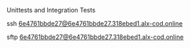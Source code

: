 Unittests and Integration Tests

ssh 6e4761bbde27@6e4761bbde27.318ebed1.alx-cod.online

sftp 6e4761bbde27@6e4761bbde27.318ebed1.alx-cod.online